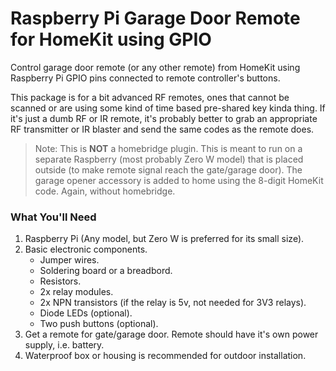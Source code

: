# Raspberry Pi Garage Door Remote for HomeKit using GPIO

Control garage door remote (or any other remote) from HomeKit using Raspberry Pi GPIO pins connected to remote controller's buttons.

This package is for a bit advanced RF remotes, ones that cannot be scanned or are using some kind of time based pre-shared key kinda thing. If it's just a dumb RF or IR remote, it's probably better to grab an appropriate RF transmitter or IR blaster and send the same codes as the remote does.

> Note: This is **NOT** a homebridge plugin. This is meant to run on a separate Raspberry (most probably Zero W model) that is placed outside (to make remote signal reach the gate/garage door). The garage opener accessory is added to home using the 8-digit HomeKit code. Again, without homebridge.

### What You'll Need
1. Raspberry Pi (Any model, but Zero W is preferred for its small size).
1. Basic electronic components.
   - Jumper wires.
   - Soldering board or a breadbord.
   - Resistors.
   - 2x relay modules.
   - 2x NPN transistors (if the relay is 5v, not needed for 3V3 relays).
   - Diode LEDs (optional).
   - Two push buttons (optional).
1. Get a remote for gate/garage door. Remote should have it's own power supply, i.e. battery.
1. Waterproof box or housing is recommended for outdoor installation.
